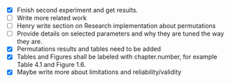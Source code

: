 - [x] Finish second experiment and get results.
- [ ] Write more related work
- [ ] Henry write section on Research implementation about permutations
- [ ] Provide details on selected parameters and why they are tuned the way they are.
- [x] Permutations results and tables need to be added
- [x] Tables and Figures shall be labeled with chapter.number, for example Table 4.1 and Figure 1.6.
- [x] Maybe write more about limitations and reliability/validity
